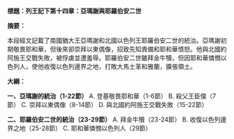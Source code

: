 **標題：列王記下第十四章：亞瑪謝與耶羅伯安二世**

**摘要：**

本段經文記載了南國猶大王亞瑪謝和北國以色列王耶羅伯安二世的統治。亞瑪謝初期敬畏耶和華，但後來卻崇拜以東偶像，招致先知責備和耶和華憤怒。他與北國約阿施王交戰失敗，被俘虜並遭羞辱。耶羅伯安二世雖拜金牛犢，但因耶和華憐憫以色列人，使他收復以色列邊界之地，打敗大馬士革和雅蘭，擴張領土。

**大綱：**

**一、亞瑪謝的統治（1-22節）**
    A. 登基敬畏耶和華（1-6節）
    B. 殺父王臣僕（7節）
    C. 崇拜以東偶像（8-14節）
    D. 與北國約阿施王交戰失敗（15-22節）

**二、耶羅伯安二世的統治（23-29節）**
    A. 拜金牛犢（23-24節）
    B. 收復以色列邊界之地（25-28節）
    C. 耶和華憐憫以色列人（29節）